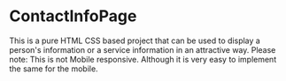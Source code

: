 # ContactInfoPage
This is a pure HTML CSS based project that can be used to display a person's information or a service information in an attractive way.
Please note: This is not Mobile responsive. Although it is very easy to implement the same for the mobile.
